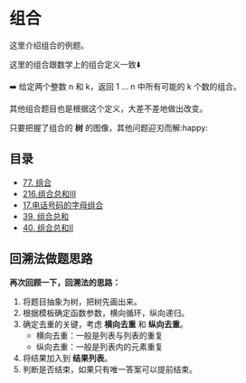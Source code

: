 # 组合

这里介绍组合的例题。

这里的组合跟数学上的组合定义一致:arrow_down:

:arrow_right: 给定两个整数 n 和 k，返回 1 ... n 中所有可能的 k 个数的组合。



其他组合题目也是根据这个定义，大差不差地做出改变。

只要把握了组合的 **树** 的图像，其他问题迎刃而解:happy:





## 目录

- [77. 组合](.\77.md)
- [216.组合总和III](.\216.md)
- [17.电话号码的字母组合](./17.md)
- [39. 组合总和](./39.md)
- [40. 组合总和II](./40.md)











## 回溯法做题思路

**再次回顾一下，回溯法的思路：**

1. 将题目抽象为树，把树先画出来。
2. 根据模板确定函数参数，横向循环，纵向递归。
3. 确定去重的关键，考虑 **横向去重** 和 **纵向去重**。
   - 横向去重：一般是列表与列表的重复
   - 纵向去重：一般是列表内的元素重复
4. 将结果加入到 **结果列表**。
5. 判断是否结束，如果只有唯一答案可以提前结束。





